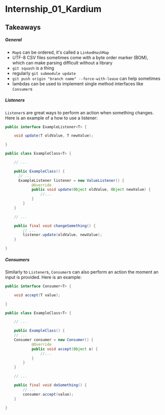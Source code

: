 # Internship_01_Kardium

## Takeaways
##### General
- `Map`s can be ordered, it's called a `LinkedHashMap`
- UTF-8 CSV files sometimes come with a byte order marker (BOM), which can make parsing difficult without a library
- `git squash` is a thing
- regularly `git submodule update`
- `git push origin "branch name" --force-with-lease` can help sometimes
- lambdas can be used to implement single method interfaces like `Consumer`s

##### Listeners
`Listener`s are great ways to perform an action when something changes. Here is an example of a how to use a listener:

``` Java
public interface ExampleListener<T> {

    void update(T oldValue, T newValue);

}
```

``` Java
public class ExampleClass<T> {

    // ...

    public ExampleClass() {
      // ...
      ExampleListener listener = new ValueListener() {
            @Override
            public void update(Object oldValue, Object newValue) {
                //...
            }
        }
    }

    // ...

    public final void changeSomething() {
        // ...
        listener.update(oldValue, newValue);
    }

}
```

##### Consumers
Similarly to `Listener`s, `Consumer`s can also perform an action the moment an input is provided. Here is an example:

``` Java
public interface Consumer<T> {

    void accept(T value);

}
```

``` Java
public class ExampleClass<T> {

    // ...

    public ExampleClass() {
    // ...
    Consumer consumer = new Consumer() {
            @Override
            public void accept(Object o) {
                //...
            }
        }
    }

    // ...

    public final void doSomething() {
        // ...
        consumer.accept(value);
    }

}
```
